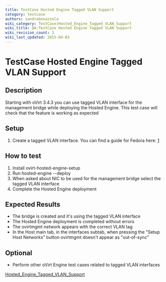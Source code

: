 ```yaml
---
title: TestCase Hosted Engine Tagged VLAN Support
category: testcase
authors: sandrobonazzola
wiki_category: TestCase|Hosted_Engine_Tagged_VLAN_Support
wiki_title: QA:TestCase Hosted Engine Tagged VLAN Support
wiki_revision_count: 3
wiki_last_updated: 2015-04-03
---
```


# TestCase Hosted Engine Tagged VLAN Support

## Description

Starting with oVirt 3.4.3 you can use tagged VLAN interface for the management bridge while deploying the Hosted Engine. This test case will check that the feature is working as expected

## Setup

1.  Create a tagged VLAN interface. You can find a guide for Fedora here: [1](http://goo.gl/zySouo)

## How to test

1.  Install ovirt-hosted-engine-setup
2.  Run hosted-engine --deploy
3.  When asked about NIC to be used for the management bridge select the tagged VLAN interface
4.  Complete the Hosted Engine deployment

## Expected Results

*   The bridge is created and it's using the tagged VLAN interface
*   The Hosted Engine deployment is completed without errors
*   The ovirtmgmt network appears with the correct VLAN tag
*   In the Host main tab, in the interfaces subtab, when pressing the "Setup Host Networks" button ovirtmgmt doesn't appear as "out-of-sync"

## Optional

*   Perform other oVirt Engine test cases related to tagged VLAN interfaces

[Hosted_Engine_Tagged_VLAN_Support](Category:TestCase)

